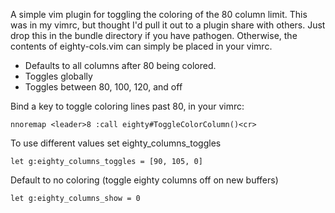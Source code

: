 A simple vim plugin for toggling the coloring of the 80 column limit.  This was
in my vimrc, but thought I'd pull it out to a plugin share with others.  Just
drop this in the bundle directory if you have pathogen. Otherwise, the contents
of eighty-cols.vim can simply be placed in your vimrc.

* Defaults to all columns after 80 being colored.
* Toggles globally
* Toggles between 80, 100, 120, and off

Bind a key to toggle coloring lines past 80, in your vimrc:
```vimrc
nnoremap <leader>8 :call eighty#ToggleColorColumn()<cr>
```

To use different values set eighty_columns_toggles
```vimrc
let g:eighty_columns_toggles = [90, 105, 0]
```

Default to no coloring (toggle eighty columns off on new buffers)
```vimrc
let g:eighty_columns_show = 0
```
